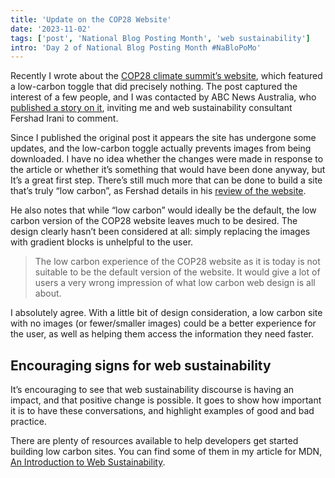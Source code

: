 ```yaml
---
title: 'Update on the COP28 Website'
date: '2023-11-02'
tags: ['post', 'National Blog Posting Month', 'web sustainability']
intro: 'Day 2 of National Blog Posting Month #NaBloPoMo'
---
```


Recently I wrote about the [COP28 climate summit’s website](/greenwashing-and-the-cop28-website/), which featured a low-carbon toggle that did precisely nothing. The post captured the interest of a few people, and I was contacted by ABC News Australia, who [published a story on it](https://www.abc.net.au/news/2023-10-31/un-cop28-climate-summit-accused-greenwashing-website-low-carbon/103020978), inviting me and web sustainability consultant Fershad Irani to comment.

Since I published the original post it appears the site has undergone some updates, and the low-carbon toggle actually prevents images from being downloaded. I have no idea whether the changes were made in response to the article or whether it’s something that would have been done anyway, but It’s a great first step. There’s still much more that can be done to build a site that’s truly “low carbon”, as Fershad details in his [review of the website](https://fershad.com/writing/cop28-uae-a-low-carbon-website-review/).

He also notes that while “low carbon” would ideally be the default, the low carbon version of the COP28 website leaves much to be desired. The design clearly hasn’t been considered at all: simply replacing the images with gradient blocks is unhelpful to the user.

> The low carbon experience of the COP28 website as it is today is not suitable to be the default version of the website. It would give a lot of users a very wrong impression of what low carbon web design is all about.

I absolutely agree. With a little bit of design consideration, a low carbon site with no images (or fewer/smaller images) could be a better experience for the user, as well as helping them access the information they need faster.

## Encouraging signs for web sustainability

It’s encouraging to see that web sustainability discourse is having an impact, and that positive change is possible. It goes to show how important it is to have these conversations, and highlight examples of good and bad practice.

There are plenty of resources available to help developers get started building low carbon sites. You can find some of them in my article for MDN, [An Introduction to Web Sustainability](https://developer.mozilla.org/en-US/blog/introduction-to-web-sustainability/).
